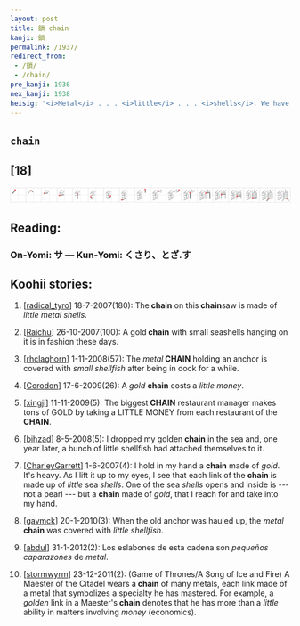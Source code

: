 ```yaml
---
layout: post
title: 鎖 chain
kanji: 鎖
permalink: /1937/
redirect_from:
 - /鎖/
 - /chain/
pre_kanji: 1936
nex_kanji: 1938
heisig: "<i>Metal</i> . . . <i>little</i> . . . <i>shells</i>. We have saved this character until no win order to draw attention to the visual difference between the <i>owl</i> and <i>little</i>. By now your eyes should be so accustomed to these apparently infinitesimal differences that the point is obvious."
---
```


## `chain`

## [18]

<div class="stroke"><img src="../images/E98E96.png" /></div>

## Reading:

### On-Yomi: サ &mdash; Kun-Yomi: くさり、とざ.す

## Koohii stories:

1) [<a href="http://kanji.koohii.com/profile/radical_tyro">radical_tyro</a>] 18-7-2007(180): The<strong> chain</strong> on this<strong> chain</strong>saw is made of <em>little</em> <em>metal</em> <em>shells</em>. 

2) [<a href="http://kanji.koohii.com/profile/Raichu">Raichu</a>] 26-10-2007(100): A gold<strong> chain</strong> with small seashells hanging on it is in fashion these days. 

3) [<a href="http://kanji.koohii.com/profile/rhclaghorn">rhclaghorn</a>] 1-11-2008(57): The <em>metal</em><strong> CHAIN</strong> holding an anchor is covered with <em>small</em> <em>shellfish</em> after being in dock for a while. 

4) [<a href="http://kanji.koohii.com/profile/Corodon">Corodon</a>] 17-6-2009(26): A <em>gold</em> <strong>chain</strong> costs a <em>little</em> <em>money</em>. 

5) [<a href="http://kanji.koohii.com/profile/xingji">xingji</a>] 11-11-2009(5): The biggest<strong> CHAIN</strong> restaurant manager makes tons of GOLD by taking a LITTLE MONEY from each restaurant of the<strong> CHAIN</strong>. 

6) [<a href="http://kanji.koohii.com/profile/bihzad">bihzad</a>] 8-5-2008(5): I dropped my golden<strong> chain</strong> in the sea and, one year later, a bunch of little shellfish had attached themselves to it. 

7) [<a href="http://kanji.koohii.com/profile/CharleyGarrett">CharleyGarrett</a>] 1-6-2007(4): I hold in my hand a <strong>chain</strong> made of <em>gold</em>. It&#039;s heavy. As I lift it up to my eyes, I see that each link of the <strong>chain</strong> is made up of <em>little</em> sea <em>shells</em>. One of the sea <em>shells</em> opens and inside is --- not a pearl --- but a <strong>chain</strong> made of <em>gold</em>, that I reach for and take into my hand. 

8) [<a href="http://kanji.koohii.com/profile/gavmck">gavmck</a>] 20-1-2010(3): When the old anchor was hauled up, the <em>metal</em><strong> chain</strong> was covered with <em>little shellfish</em>. 

9) [<a href="http://kanji.koohii.com/profile/abdul">abdul</a>] 31-1-2012(2): Los eslabones de esta cadena son <em>pequeños</em> <em>caparazones</em> de <em>metal</em>. 

10) [<a href="http://kanji.koohii.com/profile/stormwyrm">stormwyrm</a>] 23-12-2011(2): (Game of Thrones/A Song of Ice and Fire) A Maester of the Citadel wears a<strong> chain</strong> of many metals, each link made of a metal that symbolizes a specialty he has mastered. For example, a <em>golden</em> link in a Maester&#039;s<strong> chain</strong> denotes that he has more than a <em>little</em> ability in matters involving <em>money</em> (economics). 

